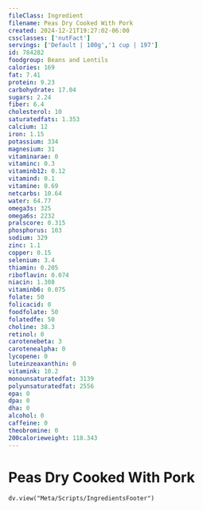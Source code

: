 ```yaml
---
fileClass: Ingredient
filename: Peas Dry Cooked With Pork
created: 2024-12-21T19:27:02-06:00
cssclasses: ['nutFact']
servings: ['Default | 100g','1 cup | 197']
id: 784282
foodgroup: Beans and Lentils
calories: 169
fat: 7.41
protein: 9.23
carbohydrate: 17.04
sugars: 2.24
fiber: 6.4
cholesterol: 10
saturatedfats: 1.353
calcium: 12
iron: 1.15
potassium: 334
magnesium: 31
vitaminarae: 0
vitaminc: 0.3
vitaminb12: 0.12
vitamind: 0.1
vitamine: 0.69
netcarbs: 10.64
water: 64.77
omega3s: 325
omega6s: 2232
pralscore: 0.315
phosphorus: 103
sodium: 329
zinc: 1.1
copper: 0.15
selenium: 3.4
thiamin: 0.205
riboflavin: 0.074
niacin: 1.308
vitaminb6: 0.075
folate: 50
folicacid: 0
foodfolate: 50
folatedfe: 50
choline: 38.3
retinol: 0
carotenebeta: 3
carotenealpha: 0
lycopene: 0
luteinzeaxanthin: 0
vitamink: 10.2
monounsaturatedfat: 3139
polyunsaturatedfat: 2556
epa: 0
dpa: 0
dha: 0
alcohol: 0
caffeine: 0
theobromine: 0
200calorieweight: 118.343
---
```


# Peas Dry Cooked With Pork

```dataviewjs
dv.view("Meta/Scripts/IngredientsFooter")
```
